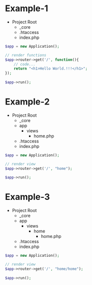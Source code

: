 # Example-1
- Project Root
  - _core
  - .htaccess
  - index.php

```php
$app = new Application();

// render functions
$app->router->get('/', function(){
    // code...
    return "<h1>Hello World.!!!</h1>";
});
  
$app->run();            
```
# Example-2
- Project Root
  - _core
  - app
    - views
        - home.php
  - .htaccess
  - index.php

```php
$app = new Application();

// render view
$app->router->get('/', "home");
  
$app->run();            
```
# Example-3
- Project Root
  - _core
  - app
    - views
        - home
            - home.php
  - .htaccess
  - index.php

```php
$app = new Application();

// render view
$app->router->get('/', "home/home");
  
$app->run();            
```


